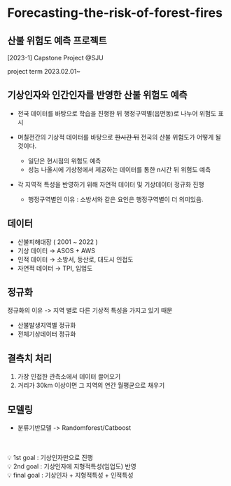 # Forecasting-the-risk-of-forest-fires
## 산불 위험도 예측 프로젝트
[2023-1] Capstone Project @SJU

project term 2023.02.01~

## 기상인자와 **인간인자**를 반영한 산불 위험도 예측

- 전국 데이터를 바탕으로 학습을 진행한 뒤 행정구역별(읍면동)로 나누어 위험도 표시

- 며칠전간의 기상적 데이터를 바탕으로 ~~한시간 뒤~~ 전국의 산불 위험도가 어떻게 될 것이다.
  - 일단은 현시점의 위험도 예측
  - 성능 나올시에 기상청에서 제공하는 데이터를 통한 n시간 뒤 위험도 예측

- 각 지역적 특성을 반영하기 위해 자연적 데이터 및 기상데이터 정규화 진행
  - 행정구역별인 이유 : 소방서와 같은 요인은 행정구역별이 더 의미있음.
  

## 데이터

- 산불피해대장 ( 2001 ~ 2022 )
- 기상 데이터 → ASOS + AWS
- 인적 데이터 → 소방서, 등산로, 대도시 인접도
- 자연적 데이터 → TPI, 임업도

## 정규화
정규화의 이유 -> 지역 별로 다른 기상적 특성을 가지고 있기 때문
- 산불발생지역별 정규화
- 전체기상데이터 정규화

## 결측치 처리
1. 가장 인접한 관측소에서 데이터 끌어오기
2. 거리가 30km 이상이면 그 지역의 연간 월평균으로 채우기 


## 모델링
- 분류기반모델 -> Randomforest/Catboost
<br><br><br>
<aside>
💡 1st goal : 기상인자만으로 진행
<br>
</aside>

<aside>
💡 2nd goal : 기상인자에 지형적특성(임업도) 반영
<br>
</aside>

<aside>
💡 final goal : 기상인자 + 지형적특성 + 인적특성
<br>
</aside>

